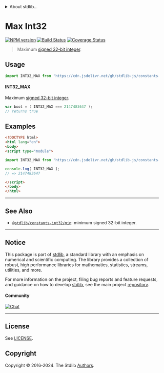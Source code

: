 <!--

@license Apache-2.0

Copyright (c) 2018 The Stdlib Authors.

Licensed under the Apache License, Version 2.0 (the "License");
you may not use this file except in compliance with the License.
You may obtain a copy of the License at

   http://www.apache.org/licenses/LICENSE-2.0

Unless required by applicable law or agreed to in writing, software
distributed under the License is distributed on an "AS IS" BASIS,
WITHOUT WARRANTIES OR CONDITIONS OF ANY KIND, either express or implied.
See the License for the specific language governing permissions and
limitations under the License.

-->


<details>
  <summary>
    About stdlib...
  </summary>
  <p>We believe in a future in which the web is a preferred environment for numerical computation. To help realize this future, we've built stdlib. stdlib is a standard library, with an emphasis on numerical and scientific computation, written in JavaScript (and C) for execution in browsers and in Node.js.</p>
  <p>The library is fully decomposable, being architected in such a way that you can swap out and mix and match APIs and functionality to cater to your exact preferences and use cases.</p>
  <p>When you use stdlib, you can be absolutely certain that you are using the most thorough, rigorous, well-written, studied, documented, tested, measured, and high-quality code out there.</p>
  <p>To join us in bringing numerical computing to the web, get started by checking us out on <a href="https://github.com/stdlib-js/stdlib">GitHub</a>, and please consider <a href="https://opencollective.com/stdlib">financially supporting stdlib</a>. We greatly appreciate your continued support!</p>
</details>

# Max Int32

[![NPM version][npm-image]][npm-url] [![Build Status][test-image]][test-url] [![Coverage Status][coverage-image]][coverage-url] <!-- [![dependencies][dependencies-image]][dependencies-url] -->

> Maximum [signed 32-bit integer][max-int32].



<section class="usage">

## Usage

```javascript
import INT32_MAX from 'https://cdn.jsdelivr.net/gh/stdlib-js/constants-int32-max@esm/index.mjs';
```

#### INT32_MAX

Maximum [signed 32-bit integer][max-int32].

```javascript
var bool = ( INT32_MAX === 2147483647 );
// returns true
```

</section>

<!-- /.usage -->

<section class="examples">

## Examples

<!-- TODO: better example -->

<!-- eslint no-undef: "error" -->

```html
<!DOCTYPE html>
<html lang="en">
<body>
<script type="module">

import INT32_MAX from 'https://cdn.jsdelivr.net/gh/stdlib-js/constants-int32-max@esm/index.mjs';

console.log( INT32_MAX );
// => 2147483647

</script>
</body>
</html>
```

</section>

<!-- /.examples -->

<!-- C interface documentation. -->



<!-- Section for related `stdlib` packages. Do not manually edit this section, as it is automatically populated. -->

<section class="related">

* * *

## See Also

-   <span class="package-name">[`@stdlib/constants-int32/min`][@stdlib/constants/int32/min]</span><span class="delimiter">: </span><span class="description">minimum signed 32-bit integer.</span>

</section>

<!-- /.related -->

<!-- Section for all links. Make sure to keep an empty line after the `section` element and another before the `/section` close. -->


<section class="main-repo" >

* * *

## Notice

This package is part of [stdlib][stdlib], a standard library with an emphasis on numerical and scientific computing. The library provides a collection of robust, high performance libraries for mathematics, statistics, streams, utilities, and more.

For more information on the project, filing bug reports and feature requests, and guidance on how to develop [stdlib][stdlib], see the main project [repository][stdlib].

#### Community

[![Chat][chat-image]][chat-url]

---

## License

See [LICENSE][stdlib-license].


## Copyright

Copyright &copy; 2016-2024. The Stdlib [Authors][stdlib-authors].

</section>

<!-- /.stdlib -->

<!-- Section for all links. Make sure to keep an empty line after the `section` element and another before the `/section` close. -->

<section class="links">

[npm-image]: http://img.shields.io/npm/v/@stdlib/constants-int32-max.svg
[npm-url]: https://npmjs.org/package/@stdlib/constants-int32-max

[test-image]: https://github.com/stdlib-js/constants-int32-max/actions/workflows/test.yml/badge.svg?branch=v0.3.0
[test-url]: https://github.com/stdlib-js/constants-int32-max/actions/workflows/test.yml?query=branch:v0.3.0

[coverage-image]: https://img.shields.io/codecov/c/github/stdlib-js/constants-int32-max/main.svg
[coverage-url]: https://codecov.io/github/stdlib-js/constants-int32-max?branch=main

<!--

[dependencies-image]: https://img.shields.io/david/stdlib-js/constants-int32-max.svg
[dependencies-url]: https://david-dm.org/stdlib-js/constants-int32-max/main

-->

[chat-image]: https://img.shields.io/gitter/room/stdlib-js/stdlib.svg
[chat-url]: https://app.gitter.im/#/room/#stdlib-js_stdlib:gitter.im

[stdlib]: https://github.com/stdlib-js/stdlib

[stdlib-authors]: https://github.com/stdlib-js/stdlib/graphs/contributors

[umd]: https://github.com/umdjs/umd
[es-module]: https://developer.mozilla.org/en-US/docs/Web/JavaScript/Guide/Modules

[deno-url]: https://github.com/stdlib-js/constants-int32-max/tree/deno
[deno-readme]: https://github.com/stdlib-js/constants-int32-max/blob/deno/README.md
[umd-url]: https://github.com/stdlib-js/constants-int32-max/tree/umd
[umd-readme]: https://github.com/stdlib-js/constants-int32-max/blob/umd/README.md
[esm-url]: https://github.com/stdlib-js/constants-int32-max/tree/esm
[esm-readme]: https://github.com/stdlib-js/constants-int32-max/blob/esm/README.md
[branches-url]: https://github.com/stdlib-js/constants-int32-max/blob/main/branches.md

[stdlib-license]: https://raw.githubusercontent.com/stdlib-js/constants-int32-max/main/LICENSE

[max-int32]: https://en.wikipedia.org/wiki/2147483647

<!-- <related-links> -->

[@stdlib/constants/int32/min]: https://github.com/stdlib-js/constants-int32-min/tree/esm

<!-- </related-links> -->

</section>

<!-- /.links -->
